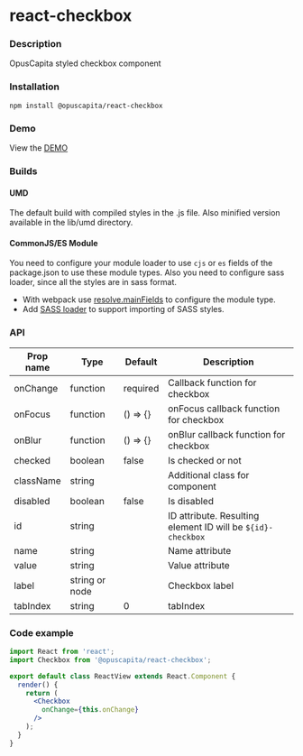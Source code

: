 # react-checkbox

### Description
OpusCapita styled checkbox component

### Installation
```
npm install @opuscapita/react-checkbox
```

### Demo
View the [DEMO](https://opuscapita.github.io/react-checkbox)

### Builds
#### UMD
The default build with compiled styles in the .js file. Also minified version available in the lib/umd directory.
#### CommonJS/ES Module
You need to configure your module loader to use `cjs` or `es` fields of the package.json to use these module types.
Also you need to configure sass loader, since all the styles are in sass format.
* With webpack use [resolve.mainFields](https://webpack.js.org/configuration/resolve/#resolve-mainfields) to configure the module type.
* Add [SASS loader](https://github.com/webpack-contrib/sass-loader) to support importing of SASS styles.

### API
| Prop name                | Type             | Default                                  | Description                              |
| ------------------------ | ---------------- | ---------------------------------------- | ---------------------------------------- |
| onChange                 | function         | required                                 | Callback function for checkbox           |
| onFocus                  | function         | () => {}                                 | onFocus callback function for checkbox   |
| onBlur                   | function         | () => {}                                 | onBlur callback function for checkbox    |
| checked                  | boolean          | false                                    | Is checked or not                        |
| className                | string           |                                          | Additional class for component           |
| disabled                 | boolean          | false                                    | Is disabled                              |
| id                       | string           |                                          | ID attribute. Resulting element ID will be `${id}-checkbox`                                       |
| name                     | string           |                                          | Name attribute                           |
| value                    | string           |                                          | Value attribute                          |
| label                    | string or node   |                                          | Checkbox label                           |
| tabIndex                 | string           | 0                                        | tabIndex                                 |

### Code example
```jsx
import React from 'react';
import Checkbox from '@opuscapita/react-checkbox';

export default class ReactView extends React.Component {
  render() {
    return (
      <Checkbox
        onChange={this.onChange}
      />
    );
  }
}
```
